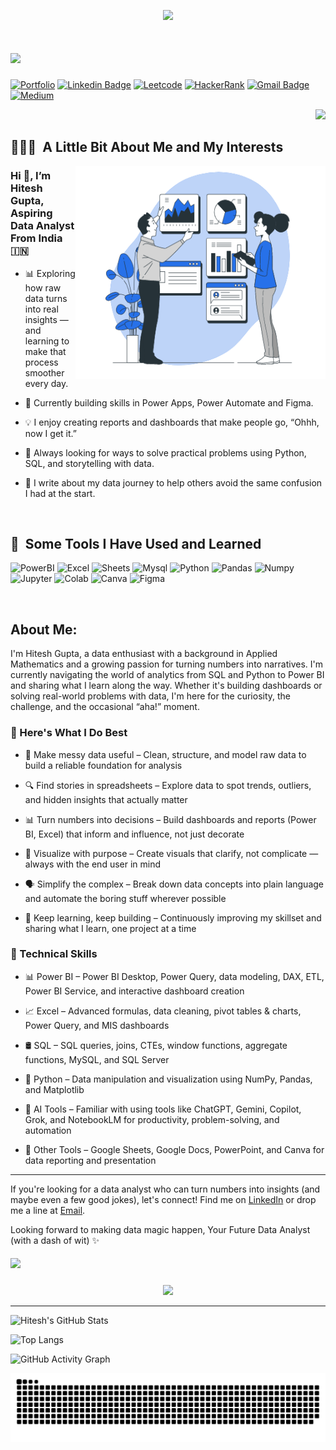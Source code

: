 <p align="center">
  <img src="https://capsule-render.vercel.app/api?type=waving&color=gradient&text=Hi%20there%20👋!&height=100&section=header"/>
</p>

<h1>
    <img src="https://readme-typing-svg.herokuapp.com/?font=Inconsolata&size=30&width=500&height=60&duration=5000&lines=I'm+Hitesh+Gupta+👋🏽;Turning+data+chaos+to+clarity!+📈&color=FFDD57" />
</h1>


[![Portfolio](https://img.icons8.com/?size=70&id=LoyAjcvVKv1K&format=png&color=000000)](https://mavenanalytics.io/profile/hitesh-gupta) [![Linkedin Badge](https://img.icons8.com/?size=70&id=xuvGCOXi8Wyg&format=png&color=000000)](https://www.linkedin.com/in/hiteshanalytics) [![Leetcode](https://img.icons8.com/?size=70&id=9L16NypUzu38&format=png&color=000000)](https://leetcode.com/u/HiteshG_/) [![HackerRank](https://img.icons8.com/?size=70&id=h5EUmNCXhSH0&format=png&color=000000)](https://www.hackerrank.com/profile/hitesh_hg_gupta) [![Gmail Badge](https://img.icons8.com/?size=70&id=qyRpAggnV0zH&format=png&color=000000&link=mailto:hitesh.hg.gupta@gmail.com)](mailto:hitesh.hg.gupta@gmail.com) [![Medium](https://img.icons8.com/?size=70&id=110611&format=png&color=FFFFFF)](https://numeralyzeai.medium.com/)    <p align="right"> <img src="https://komarev.com/ghpvc/?username=HiteshGupta23&label=Profile+Visitors‎&style=for-the-badge&abbreviated=true&color=blueviolet">

<h2> 👨🏻‍💻 &nbsp;A Little Bit About Me and My Interests</h2>

<img align="right" src="https://github.com/HiteshGupta23/HiteshGupta23/blob/main/assets/analytics-ppt.gif" width="400" height="340">

<h3>
Hi 👋, I’m Hitesh Gupta, Aspiring Data Analyst From India 🇮🇳
</h3>

- 📊 Exploring how raw data turns into real insights — and learning to make that process smoother every day.

- 🌱 Currently building skills in Power Apps, Power Automate and Figma.

- 💡 I enjoy creating reports and dashboards that make people go, “Ohhh, now I get it.”

- 🚀 Always looking for ways to solve practical problems using Python, SQL, and storytelling with data.

- 💬 I write about my data journey to help others avoid the same confusion I had at the start.

<br>

<h2> 🚀 &nbsp;Some Tools I Have Used and Learned</h2>

<p>
    <a>
<!--         PowerBI -->
        <img src="https://img.icons8.com/?size=100&id=3sGOUDo9nJ4k&format=png&color=000000" alt="PowerBI" width="55" height="55"/>
    </a>  
  <a>
<!--         Excel -->
        <img src="https://img.icons8.com/?size=100&id=117561&format=png&color=000000" alt="Excel" width="55" height="55"/>
    </a>
    <a>
<!--         Sheets -->
        <img src="https://img.icons8.com/?size=100&id=qrAVeBIrsjod&format=png&color=000000" alt="Sheets" width="55" height="55"/>
    </a>
  <a>
<!--         MySQL -->
        <img src="https://img.icons8.com/?size=100&id=9nLaR5KFGjN0&format=png&color=000000" alt="Mysql" width="55" height="55"/>
    </a>
  <a>
<!--         Python -->
        <img src="https://img.icons8.com/?size=100&id=13441&format=png&color=000000" alt="Python" width="55" height="55"/>
    </a>  
  <a>
<!--         Pandas -->
        <img src="https://img.icons8.com/?size=100&id=xSkewUSqtErH&format=png&color=000000" alt="Pandas" width="55" height="55"/>
    </a>
  <a>
<!--         Numpy -->
        <img src="https://img.icons8.com/?size=100&id=aR9CXyMagKIS&format=png&color=000000" alt="Numpy" width="55" height="55"/>
    </a>
  <a>
<!--         Jupyter -->
        <img src="https://img.icons8.com/?size=100&id=J0SgMWzAxqFj&format=png&color=000000" alt="Jupyter" width="55" height="55"/>
    </a>
  <a>
<!--         Colab -->
        <img src="https://img.icons8.com/?size=100&id=lOqoeP2Zy02f&format=png&color=000000" alt="Colab" width="55" height="55"/>
    </a>
  <a>
<!--         Canva -->
        <img src="https://img.icons8.com/?size=100&id=EZQdGLNeo7JI&format=png&color=000000" alt="Canva" width="55" height="55"/>
    </a>
  <a>
<!--         Figma -->
        <img src="https://img.icons8.com/?size=100&id=zfHRZ6i1Wg0U&format=png&color=000000" alt="Figma" width="55" height="55"/>
    </a>
</p>

<br>


##  About Me:

I'm Hitesh Gupta, a data enthusiast with a background in Applied Mathematics and a growing passion for turning numbers into narratives. I'm currently navigating the world of analytics from SQL and Python to Power BI and sharing what I learn along the way. Whether it's building dashboards or solving real-world problems with data, I'm here for the curiosity, the challenge, and the occasional “aha!” moment.

### 🌟 Here's What I Do Best

- 🧼 Make messy data useful – Clean, structure, and model raw data to build a reliable foundation for analysis

- 🔍 Find stories in spreadsheets – Explore data to spot trends, outliers, and hidden insights that actually matter

- 📊 Turn numbers into decisions – Build dashboards and reports (Power BI, Excel) that inform and influence, not just decorate

- 🎨 Visualize with purpose – Create visuals that clarify, not complicate — always with the end user in mind

- 🗣️ Simplify the complex – Break down data concepts into plain language and automate the boring stuff wherever possible

- 🚀 Keep learning, keep building – Continuously improving my skillset and sharing what I learn, one project at a time


### 📍 Technical Skills

- 📊 Power BI – Power BI Desktop, Power Query, data modeling, DAX, ETL, Power BI Service, and interactive dashboard creation

- 📈 Excel – Advanced formulas, data cleaning, pivot tables & charts, Power Query, and MIS dashboards

- 🛢️ SQL – SQL queries, joins, CTEs, window functions, aggregate functions, MySQL, and SQL Server

- 🐍 Python – Data manipulation and visualization using NumPy, Pandas, and Matplotlib

- 🤖 AI Tools – Familiar with using tools like ChatGPT, Gemini, Copilot, Grok, and NotebookLM for productivity, problem-solving, and automation

- 🧰 Other Tools – Google Sheets, Google Docs, PowerPoint, and Canva for data reporting and presentation

---

If you're looking for a data analyst who can turn numbers into insights (and maybe even a few good jokes), let's connect! Find me on [LinkedIn](https://www.linkedin.com/in/hiteshanalytics) or drop me a line at [Email](mailto:hitesh.hg.gupta@gmail.com).

Looking forward to making data magic happen,
Your Future Data Analyst (with a dash of wit) ✨


<h5>
    <img src="https://readme-typing-svg.herokuapp.com/?font=Inconsolata&size=25&v=true&height=60&duration=5500&lines=Hope+You+Enjoyed+Exploring!+🧭;+Let's+Connect+and+Create!+🔗+🛠️&color=FFDD57" />
</h5>

<p align="center">
  <img src="https://capsule-render.vercel.app/api?type=waving&color=gradient&text=Thank%20You%20🤝🏼!&height=100&section=footer"/>
</p>

---

![Hitesh's GitHub Stats](https://github-readme-stats.vercel.app/api?username=HiteshGupta23&show_icons=true&theme=radical)

![Top Langs](https://github-readme-stats.vercel.app/api/top-langs/?username=HiteshGupta23&layout=compact&theme=radical)

![GitHub Activity Graph](https://github-readme-activity-graph.cyclic.app/graph?username=HiteshGupta23&theme=github-compact)


<picture>
  <source media="(prefers-color-scheme: dark)" srcset="https://raw.githubusercontent.com/HiteshGupta23/HiteshGupta23/output/github-snake-dark.svg" />
  <source media="(prefers-color-scheme: light)" srcset="https://raw.githubusercontent.com/HiteshGupta23/HiteshGupta23/output/github-snake.svg" />
  <img alt="github-snake" src="https://raw.githubusercontent.com/HiteshGupta23/HiteshGupta23/output/github-snake.svg" />
</picture>


<!--
**HiteshGupta23/HiteshGupta23** is a ✨ _special_ ✨ repository because its `README.md` (this file) appears on your GitHub profile.

Here are some ideas to get you started:

- 🔭 I’m currently working on ...
- 🌱 I’m currently learning ...
- 👯 I’m looking to collaborate on ...
- 🤔 I’m looking for help with ...
- 💬 Ask me about ...
- 📫 How to reach me: ...
- 😄 Pronouns: ...
- ⚡ Fun fact: ...
-->
